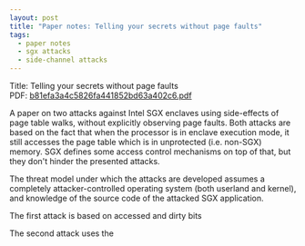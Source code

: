 ```yaml
---
layout: post
title: "Paper notes: Telling your secrets without page faults"
tags:
  - paper notes
  - sgx attacks
  - side-channel attacks
---
```

Title: Telling your secrets without page faults<br>
PDF: <a href="/public/b81efa3a4c5826fa441852bd63a402c6.pdf">b81efa3a4c5826fa441852bd63a402c6.pdf</a>

A paper on two attacks against Intel SGX enclaves using side-effects of
page table walks, without explicitly observing page faults. Both attacks
are based on the fact that when the processor is in enclave execution mode,
it still accesses the page table which is in unprotected (i.e. non-SGX) memory.
SGX defines some access control mechanisms on top of that, but they don't
hinder the presented attacks.

The threat model under which the attacks are developed assumes a completely
attacker-controlled operating system (both userland and kernel), and
knowledge of the source code of the attacked SGX application.

The first attack is based on accessed and dirty bits 

The second attack uses the 
